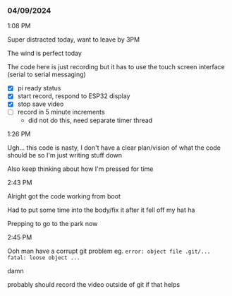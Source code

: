 ### 04/09/2024

1:08 PM

Super distracted today, want to leave by 3PM

The wind is perfect today

The code here is just recording but it has to use the touch screen interface (serial to serial messaging)

- [x] pi ready status
- [x] start record, respond to ESP32 display
- [x] stop save video
- [ ] record in 5 minute increments
  - did not do this, need separate timer thread

1:26 PM

Ugh... this code is nasty, I don't have a clear plan/vision of what the code should be so I'm just writing stuff down

Also keep thinking about how I'm pressed for time

2:43 PM

Alright got the code working from boot

Had to put some time into the body/fix it after it fell off my hat ha

Prepping to go to the park now

2:45 PM

Ooh man have a corrupt git problem eg. `error: object file .git/...` `fatal: loose object ...`

damn

probably should record the video outside of git if that helps
